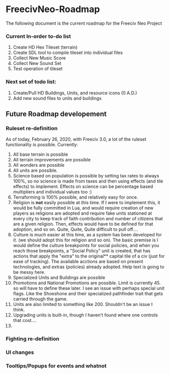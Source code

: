 # FreecivNeo-Roadmap

The following document is the current roadmap for the Freeciv Neo Project

### Current In-order to-do list

1. Create HD Hex Tileset (terrain)
2. Create SDL tool to compile tileset into individual files
3. Collect New Music Score
4. Collect New Sound Set 
5. Test operation of tileset

### Next set of todo list:

1. Create/Pull HD Buildings, Units, and resource icons (0 A.D.)
2. Add new sound files to units and buildings

## Future Roadmap developement

### Ruleset re-definition
 
As of today, February 26, 2020, with Freeciv 3.0, a lot of the ruleset functionality is possible. 
Currently:
1. All base terrain is possible
2. All terrain improvements are possible
3. All wonders are possible
4. All units are possible. 
5. Science based on population is possible by setting tax rates to always 100%, so no science is made from taxes and then using effects (and tile effects) to implement. Effects on science can be percentage based multipliers and individual values too :)
6. Terraforming is 100% possible, and relatively easy for once. 
7. Religion is **not** easily possible at this time. If I were to implement this, it would be fully committed in Lua, and would require creation of new players as religions are adopted and require fake units stationed at every city to keep track of faith contribution and number of citizens that are a given religion. Then, effects would have to be defined for that adoption, and so on. Quite, Quite, Quite difficult to pull off....
8. Culture is much easier at this time, as a system has been developed for it. (we should adopt this for religion and so on). The basic premise is I would define the culture breakpoints for social policies, and when you reach those breakpoints, a "Social Policy" unit is created, that has actions that apply the "extra" to the original** capital tile of a civ (just for ease of tracking). The available acctions are based on present technologies, and extras (policies) already adopted. Help text is going to be messy here. 
9. Specialized Units and Buildings are possible
10. Promotions and National Promotions are possible. Limit is currently 45. so will have to define these later. I see an issue with perhaps special unit flags. Like the Shoeshone and their specialized pathfinder trait that gets carried through the game. 
11. Units are also limited to something like 200. Shouldn't be an issue I think. 
12. Upgrading units is built-in, though I haven't found where one controls that cost....
13. 


### Fighting re-definition

### UI changes

### Tooltips/Popups for events and whatnot




